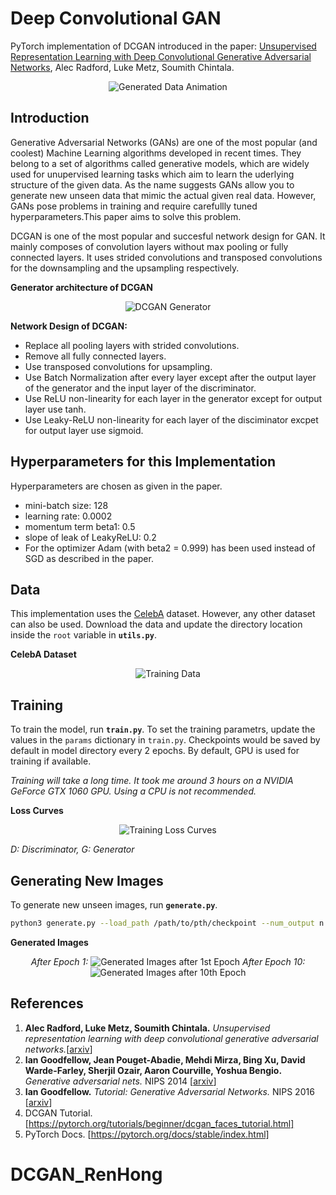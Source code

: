 # Deep Convolutional GAN

PyTorch implementation of DCGAN introduced in the paper: [Unsupervised Representation Learning with Deep Convolutional 
Generative Adversarial Networks](https://arxiv.org/abs/1511.06434), Alec Radford, Luke Metz, Soumith Chintala.

<p align="center">
<img src="gen_celeba.gif" title="Generated Data Animation" alt="Generated Data Animation">
</p>

## Introduction
Generative Adversarial Networks (GANs) are one of the most popular (and coolest)
Machine Learning algorithms developed in recent times. They belong to a set of algorithms called generative models, which
are widely used for unupervised learning tasks which aim to learn the uderlying structure of the given data. As the name
suggests GANs allow you to generate new unseen data that mimic the actual given real data. However, GANs pose problems in
training and require carefullly tuned hyperparameters.This paper aims to solve this problem.

DCGAN is one of the most popular and succesful network design for GAN. It mainly composes of convolution layers 
without max pooling or fully connected layers. It uses strided convolutions and transposed convolutions 
for the downsampling and the upsampling respectively.

**Generator architecture of DCGAN**
<p align="center">
<img src="images/Generator.png" title="DCGAN Generator" alt="DCGAN Generator">
</p>

**Network Design of DCGAN:**
* Replace all pooling layers with strided convolutions.
* Remove all fully connected layers.
* Use transposed convolutions for upsampling.
* Use Batch Normalization after every layer except after the output layer of the generator and the input layer of the discriminator.
* Use ReLU non-linearity for each layer in the generator except for output layer use tanh.
* Use Leaky-ReLU non-linearity for each layer of the disciminator excpet for output layer use sigmoid.

## Hyperparameters for this Implementation
Hyperparameters are chosen as given in the paper.
* mini-batch size: 128
* learning rate: 0.0002
* momentum term beta1: 0.5
* slope of leak of LeakyReLU: 0.2
* For the optimizer Adam (with beta2 = 0.999) has been used instead of SGD as described in the paper.

## Data
This implementation uses the [CelebA](http://mmlab.ie.cuhk.edu.hk/projects/CelebA.html) dataset. However, any other dataset can
also be used. Download the data and update the directory location inside the `root` variable in **`utils.py`**.

**CelebA Dataset**
<p align="center">
<img src="images/Training_Data.png" title="Training Data" alt="Training Data">
</p>

## Training
To train the model, run **`train.py`**. To set the training parametrs, update the values in the `params` dictionary in `train.py`.
Checkpoints would be saved by default in model directory every 2 epochs. 
By default, GPU is used for training if available.

*Training will take a long time. It took me around 3 hours on a NVIDIA GeForce GTX 1060 GPU. Using a CPU is not recommended.*

**Loss Curves**
<p align="center">
<img src="images/Training_Loss.png" title="Training Loss Curves" alt="Training Loss Curves">
</p>
<i>D: Discriminator, G: Generator</i>

## Generating New Images
To generate new unseen images, run **`generate.py`**.
```sh
python3 generate.py --load_path /path/to/pth/checkpoint --num_output n
```
**Generated Images**
<p align="center">
  <i>After Epoch 1:</i> <img src="images/Generated_Epoch_1.png" title="Generated Images after 1st Epoch" alt="Generated Images after 1st Epoch">
  <i>After Epoch 10:</i> <img src="images/Generated_Epoch_10.png" title="Generated Images after 10th Epoch" alt="Generated Images after 10th Epoch">
</p>

## References
1. **Alec Radford, Luke Metz, Soumith Chintala.** *Unsupervised representation learning with deep convolutional 
generative adversarial networks.*[[arxiv](https://arxiv.org/abs/1511.06434)]
2. **Ian Goodfellow, Jean Pouget-Abadie, Mehdi Mirza, Bing Xu, David Warde-Farley, 
Sherjil Ozair, Aaron Courville, Yoshua Bengio.** *Generative adversarial nets.* NIPS 2014 [[arxiv](https://arxiv.org/abs/1406.2661)]
3. **Ian Goodfellow.** *Tutorial: Generative Adversarial Networks.* NIPS 2016 [[arxiv](https://arxiv.org/abs/1701.00160)]
4. DCGAN Tutorial. [https://pytorch.org/tutorials/beginner/dcgan_faces_tutorial.html]
5. PyTorch Docs. [https://pytorch.org/docs/stable/index.html]
# DCGAN_RenHong
